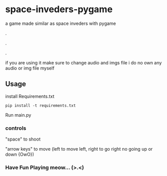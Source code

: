 # space-inveders-pygame

a game made similar as space inveders with pygame

.

.

.

if you are using it make sure to change audio and imgs file i do no own any audio or img file myself

## Usage

install Requirements.txt

```
pip install -t requirements.txt
```

Run main.py

### controls 

"space" to shoot

"arrow keys" to move (left to move left, right to go right no going up or down {OwO})

### Have Fun Playing meow... (>.<)
